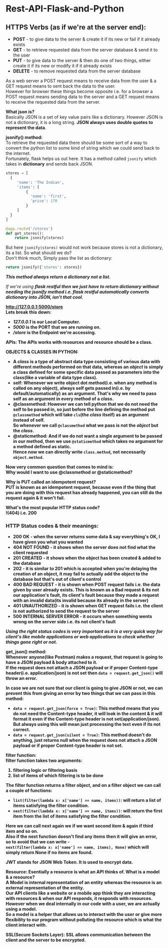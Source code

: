 # Rest-API-Flask-and-Python

## HTTPS Verbs (as if we're at the server end):
- **POST** - to give data to the server & create it if its new or fail if it already exists<br>
- **GET** - to retrieve requested data from the server database & send it to the user<br>
- **PUT** - to give data to the server & then do one of two things, either create it if its new or modify it if it already exists<br>
- **DELETE** - to remove requested data from the server database

As a web server a POST request means to receive data from the user & a GET request means to sent back the data to the user.<br>
However for browser these things become opposite i.e. for a browser a POST request means sending data to the server and a GET request means to receive the requested data from the server.

**What json is?**<br>
Basically JSON is a set of key value pairs like a dictionary. However JSON is not a dictionary, it is a long string. **JSON always uses double quotes to represent the data**.

**jsonify() method:**<br>
To retrieve the requested data there should be some sort of a way to convert the python list to some kind of string which we could send back to the internet.<br>
Fortunately, flask helps us out here. It has a method called `jsonify` which takes in **dictionary** and sends back JSON.<br>
```python
stores = [
  {
     'name': 'The Indian',
     'items': [
         {
           'name': 'first',
           'price': 170
         }
     ]
  }
]

@app.route('/stores')
def get_stores():
    return jsonify(stores)
```

But here `jsonify(stores)` would not work because stores is not a dictionary, its a list. So what should we do?<br>
Don't think much, Simply pass the list as dictionary:
```python
return jsonify({'stores': stores})
```

***This method always return a dictionary not a list.***

*If we're using <b>flask restful<b> then we just have to return dictionary without needing the jsonify method i.e. flask restful automatically converts dictionary into JSON, isn't that cool.*

http://127.0.0.1:5000/store<br>
Lets break this down:<br>
- *127.0.0.1* is our **Local Computer**.<br>
- *5000* is the **PORT** that we are running on.<br>
- */store* is the **Endpoint** we're accessing.

**APIs**: The APIs works with resources and resource should be a class.

**OBJECTS & CLASSES IN PYTHON**:<br>
- A *class* is a type of abstract data type consisting of various data with different methods performed on that data, whereas an *object* is simply a class defined for some specific data passed as parameters into the class(like a variable of data type class).<br>
- **self**: Whenever we write object dot method(i.e. when any method is called on any object), always self gets passed in(i.e. by default/automatically) as an argument. That's why we need to pass self as an argument in every method of a *class*.<br>
- **@classmethod**: However we can tell python that we do not need the self to be passed in, so just before the line defining the method put `@classmethod` which will take `cls`(the *class* itself) as an argument instead of self.<br>
So whenever we call `@classmethod` what we pass is not the *object* but the *class*.<br>
- **@staticmethod**: And if we do not want a single argument to be passed in our method, then we use `@staticmethod` which takes no argument for a method defined as static.<br>
Hence now we can directly write `class.method`, not necessarily `object.method`.

Now very common question that comes to mind is:<br>
**Why would I want to use @classmethod or @staticmethod?**<br>

**Why is PUT called an idempotent request?**<br>
PUT is known as an idempotent request, because even if the thing that you are doing with this request has already happened, you can still do the request again & it won't fail.<br>

**What's the most popular HTTP status code?**<br>
!(404) i.e. 200

### HTTP Status codes & their meanings:
- **200 OK** - when the server returns some data & say everything's OK, I have given you what you wanted
- **404 NOT FOUND** - it shows when the server does not find what the client requested
- **201 CREATED** - it shows when the object has been created & added to the database
- **202** - it is similar to 201 which is accepted when you're delaying the creation of an object, it may fail to actually add the object to the database but that's out of client's control
- **400 BAD REQUEST** - it is shown when POST request fails i.e. the data given by user already exists. This is known as a Bad request & its not our application's fault, its client's fault because they made a request with an invalid data(its invalid because its already in the server)
- **401 UNAUTHORIZED** - it is shown when GET request fails i.e. the client is not authorized to send the request to the server
- **500 INTERNAL SERVER ERROR** - it occurs when something wents wrong on the server side i.e. its not client's fault

*Using the right status codes is very important as it is a very quick way for client's like mobile applications or web applications to check whether things gone right or not.*

**get_json() method:**<br>
Whenever anyone(like Postman) makes a request, that request is going to have a JSON payload & body attached to it.<br>
If the request does not attach a JSON payload or if proper Content-type header(i.e. application/json) is not set then `data = request.get_json()` will throw an error.

In case we are not sure that our client is going to give JSON or not, we can prevent this from giving an error by two things that we can pass in this method:<br>
- `data = request.get_json(force = True)`: This method means that you do not need the Content-type header, it will look in the content & it will format it even if the Content-type header is not set(application/json). But always using this will mean just processing the text even if its not correct.
- `data = request.get_json(silent = True)`: This method doesn't do anything, just returns null when the request does not attach a JSON payload or if proper Content-type header is not set.

**filter function:**<br>
filter function takes two arguments:
1) filtering logic or filtering basis
2) list of items of which filtering is to be done

The filter function returns a filter object, and on a filter object we can call a couple of functions:<br>

- `list(filter(lambda x: x['name'] == name, items))`: will return a list of items satisfying the filter condition.
- `next(filter(lambda x: x['name'] == name, items))`: will return the first item from the list of items satisfying the filter condition.

Here we can call next again we if we want second item & again if third item and so on.<br>
Also if the next function doesn't find any items then it will give an error, so to avoid that we can write -<br>
`next(filter(lambda x: x['name'] == name, items), None)` which will simply return None if no items are found.

**JWT** stands for **JSON Web Token**. It is used to encrypt data.

**Resource**: Esentially a resource is what an API thinks of.
**What is a model & a resource?**<br>
A Model is internal representation of an entity whereas the resource is an external representation of the entity.<br>
Our API clients like a website or a mobile app think they are interacting with resources & when our API responds, it responds with resources. However when we deal internally in our code with a user, we are actually using a model.<br>
So a model is a helper that allows us to interact with the user or give more flexibility to our program without polluting the resource which is what the client interact with.

**SSL(Secure Sockets Layer)**:
SSL allows communication between the client and the server to be encrypted.
